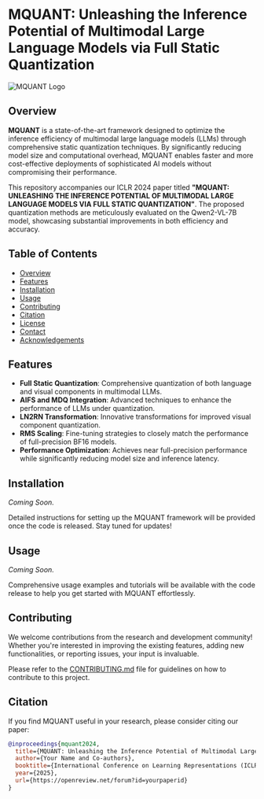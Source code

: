 # MQUANT: Unleashing the Inference Potential of Multimodal Large Language Models via Full Static Quantization

![MQUANT Logo](https://github.com/yourusername/mquant/blob/main/assets/logo.png)

## Overview

**MQUANT** is a state-of-the-art framework designed to optimize the inference efficiency of multimodal large language models (LLMs) through comprehensive static quantization techniques. By significantly reducing model size and computational overhead, MQUANT enables faster and more cost-effective deployments of sophisticated AI models without compromising their performance.

This repository accompanies our ICLR 2024 paper titled **"MQUANT: UNLEASHING THE INFERENCE POTENTIAL OF MULTIMODAL LARGE LANGUAGE MODELS VIA FULL STATIC QUANTIZATION"**. The proposed quantization methods are meticulously evaluated on the Qwen2-VL-7B model, showcasing substantial improvements in both efficiency and accuracy.

## Table of Contents

- [Overview](#overview)
- [Features](#features)
- [Installation](#installation)
- [Usage](#usage)
- [Contributing](#contributing)
- [Citation](#citation)
- [License](#license)
- [Contact](#contact)
- [Acknowledgements](#acknowledgements)

## Features

- **Full Static Quantization**: Comprehensive quantization of both language and visual components in multimodal LLMs.
- **AIFS and MDQ Integration**: Advanced techniques to enhance the performance of LLMs under quantization.
- **LN2RN Transformation**: Innovative transformations for improved visual component quantization.
- **RMS Scaling**: Fine-tuning strategies to closely match the performance of full-precision BF16 models.
- **Performance Optimization**: Achieves near full-precision performance while significantly reducing model size and inference latency.

## Installation

*Coming Soon.*

Detailed instructions for setting up the MQUANT framework will be provided once the code is released. Stay tuned for updates!

## Usage

*Coming Soon.*

Comprehensive usage examples and tutorials will be available with the code release to help you get started with MQUANT effortlessly.

## Contributing

We welcome contributions from the research and development community! Whether you're interested in improving the existing features, adding new functionalities, or reporting issues, your input is invaluable.

Please refer to the [CONTRIBUTING.md](https://github.com/yourusername/mquant/blob/main/CONTRIBUTING.md) file for guidelines on how to contribute to this project.

## Citation

If you find MQUANT useful in your research, please consider citing our paper:

```bibtex
@inproceedings{mquant2024,
  title={MQUANT: Unleashing the Inference Potential of Multimodal Large Language Models via Full Static Quantization},
  author={Your Name and Co-authors},
  booktitle={International Conference on Learning Representations (ICLR)},
  year={2025},
  url={https://openreview.net/forum?id=yourpaperid}
}
